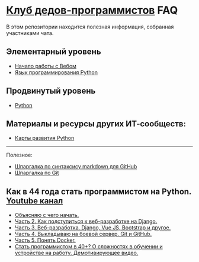 # [Клуб дедов-программистов](https://t.me/oldcodersclub) FAQ

В этом репозитории находится полезная информация, собранная участниками чата.

## Элементарный уровень

- [Начало работы с Вебом](faq/ELEMENTARY.md)
- [Язык программирования Python](faq/ELEMENTARY_python.md)

## Продвинутый уровень

- [Python](faq/PRACTICAL_python.md)

## Материалы и ресурсы других ИТ-сообществ:

- [Карты развития Python](faq/roadmaps_python.md)

***
Полезное:

- [Шпаргалка по синтаксису markdown для GitHub](faq/markdown.md)
- [Шпаргалка по Git](faq/git_docs.md)


## Как в 44 года стать программистом на Python. [Youtube канал](https://www.youtube.com/channel/UChbHeEGkYqM2b1HdAhf4y1g)

- [Объясняю с чего начать.](https://www.youtube.com/watch?v=XThWZuEOCNE)
- [Часть 2. Как подступиться к веб-разработке на Django.](https://www.youtube.com/watch?v=kolUAlhu-ho)
- [Часть 3. Веб-разработка. Django, Vue JS, Bootstrap и другое.](https://www.youtube.com/watch?v=wxHLDV1fyZQ)
- [Часть 4. Выкладываю на боевой сервер. Git и GitHub.](https://www.youtube.com/watch?v=f2XRAU9GJM4)
- [Часть 5. Понять Docker.](https://www.youtube.com/watch?v=jE4h1cHzHUw)
- [Стать программистом в 40+? О сложностях в обучении и устройстве на работу. Демотивирующее видео.](https://www.youtube.com/watch?v=Rjnj_Qb6Pik)
